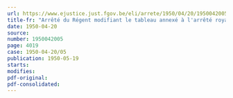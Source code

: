 ```yaml
---
url: https://www.ejustice.just.fgov.be/eli/arrete/1950/04/20/1950042005/justel
title-fr: "Arrêté du Régent modifiant le tableau annexé à l'arrêté royal du 14 mai 1938 mentionnant les routes ou sections de routes de l'Etat dans la province d'Anvers pour lesquelles il y a lieu de réduire ou de supprimer la zone de recul"
date: 1950-04-20
source:
number: 1950042005
page: 4019
case: 1950-04-20/05
publication: 1950-05-19
starts:
modifies:
pdf-original:
pdf-consolidated:
---
```


